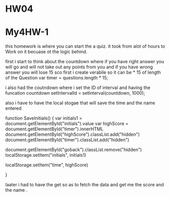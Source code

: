 # HW04

# My4HW-1

this homework is where you can start the a quiz. it took from alot of hours to Work on it becuase ot the logic behind. 

first i start to think about the countdown where if you have right answer you will go and will not take out any points from you and if you have wrong answer you will lose 15 sco
first i create verabile 
so it can be * 15 of length of the Question 
var timer = questions.length * 15;

i also had the coutndown 
where i set the ID of interval and having the funcation countdown 
 setIntervalId = setInterval(countdown, 1000);
 
also i have to have the local stogae that will save the time and the name entered 

function SaveInitials() {
  var initials1 = document.getElementById("initials").value
  var highScore = document.getElementById("timer").innerHTML
  document.getElementById("highScore").classList.add("hidden")
  document.getElementById("timer").classList.add("hidden")

  document.getElementById("goback").classList.remove("hidden")
  localStorage.setItem("initials", initials1)

  localStorage.setItem("time", highScore)


}

laater i had to have the get so as to fetch the data and get me the score and the name . 

